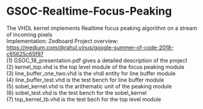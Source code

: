 # GSOC-Realtime-Focus-Peaking
The VHDL kernel implements Realtime focus peaking algorithm on a stream of incoming pixels <br/>
Implementation: Zedboard
Project overview: https://medium.com/@rahul.vinus/google-summer-of-code-2018-c65625c65f97  <br/>
(1) GSOC_18_presentation.pdf gives a detailed description of the project <br/>
(2) kernel_top.vhd is the top level module of the focus peaking module<br/>
(3) line_buffer_one_two.vhd is the vhdl entity for line buffer module<br/>
(4) line_buffer_test.vhd is the test bench for line buffer module<br/>
(5) sobel_kernel.vhd is the arithematic unit of the peaking module<br/>
(6) sobel_test.vhd is the test bench for the sobel_kernel<br/>
(7) top_kernel_tb.vhd is the test bech for the top level module<br/>
